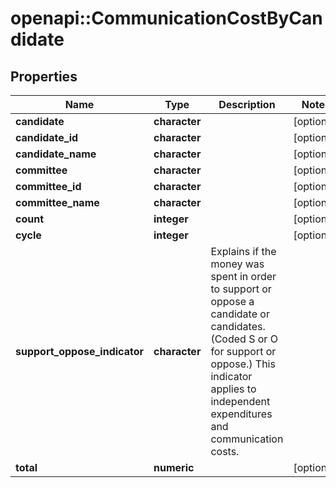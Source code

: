 # openapi::CommunicationCostByCandidate


## Properties
Name | Type | Description | Notes
------------ | ------------- | ------------- | -------------
**candidate** | **character** |  | [optional] 
**candidate_id** | **character** |  | [optional] 
**candidate_name** | **character** |  | [optional] 
**committee** | **character** |  | [optional] 
**committee_id** | **character** |  | [optional] 
**committee_name** | **character** |  | [optional] 
**count** | **integer** |  | [optional] 
**cycle** | **integer** |  | [optional] 
**support_oppose_indicator** | **character** | Explains if the money was spent in order to support or oppose a candidate or candidates. (Coded S or O for support or oppose.) This indicator applies to independent expenditures and communication costs. | 
**total** | **numeric** |  | [optional] 


